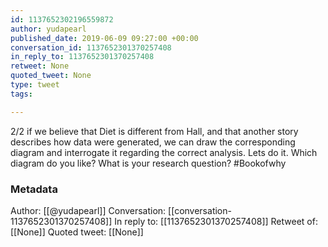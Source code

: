```yaml
---
id: 1137652302196559872
author: yudapearl
published_date: 2019-06-09 09:27:00 +00:00
conversation_id: 1137652301370257408
in_reply_to: 1137652301370257408
retweet: None
quoted_tweet: None
type: tweet
tags:

---
```


2/2 if we believe that Diet is different from Hall, and that another story describes how data were generated, we can draw the corresponding diagram and interrogate it regarding the correct analysis. Lets do it. Which diagram do you like? What is your research question? #Bookofwhy

### Metadata

Author: [[@yudapearl]]
Conversation: [[conversation-1137652301370257408]]
In reply to: [[1137652301370257408]]
Retweet of: [[None]]
Quoted tweet: [[None]]
